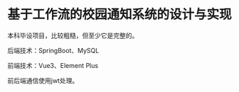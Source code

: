 # 基于工作流的校园通知系统的设计与实现
本科毕设项目，比较粗糙，但至少它是完整的。

后端技术：SpringBoot、MySQL

前端技术：Vue3、Element Plus

前后端通信使用jwt处理。
